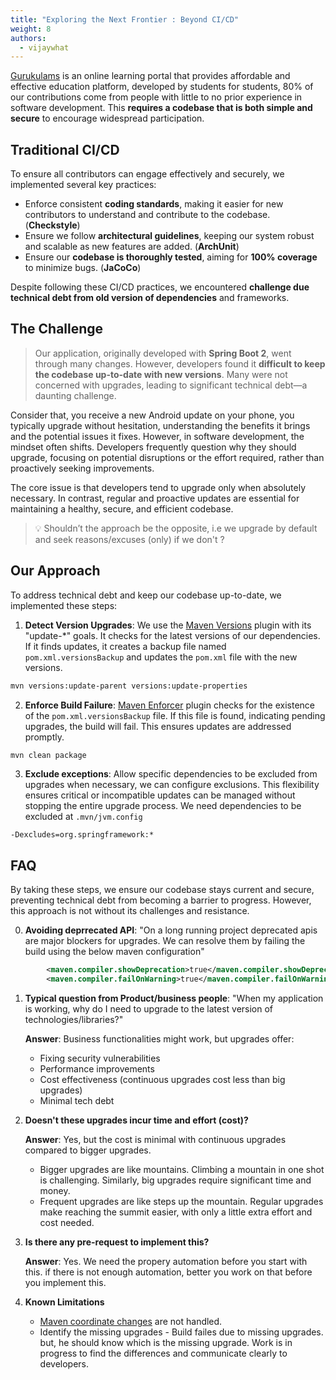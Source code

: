 ```yaml
---
title: "Exploring the Next Frontier : Beyond CI/CD"
weight: 8
authors:
  - vijaywhat
---
```


[Gurukulams](https://gurukulams.com/) is an online learning portal that provides affordable and effective education platform, developed by students for students, 80% of our contributions come from people with little to no prior experience in software development. This **requires a codebase that is both simple and secure** to encourage widespread participation.

## Traditional CI/CD

To ensure all contributors can engage effectively and securely, we implemented several key practices:

- Enforce consistent **coding standards**, making it easier for new contributors to understand and contribute to the codebase. (**Checkstyle**)
- Ensure we follow **architectural guidelines**, keeping our system robust and scalable as new features are added. (**ArchUnit**)
- Ensure our **codebase is thoroughly tested**, aiming for **100% coverage** to minimize bugs. (**JaCoCo**)

Despite following these CI/CD practices, we encountered **challenge due technical debt from old version of dependencies** and frameworks.

## The Challenge

> Our application, originally developed with **Spring Boot 2**, went through many changes. However, developers found it **difficult to keep the codebase up-to-date with new versions**. Many were not concerned with upgrades, leading to significant technical debt—a daunting challenge.

Consider that, you receive a new Android update on your phone, you typically upgrade without hesitation, understanding the benefits it brings and the potential issues it fixes. However, in software development, the mindset often shifts. Developers frequently question why they should upgrade, focusing on potential disruptions or the effort required, rather than proactively seeking improvements.

The core issue is that developers tend to upgrade only when absolutely necessary. In contrast, regular and proactive updates are essential for maintaining a healthy, secure, and efficient codebase. 

> 💡 Shouldn’t the approach be the opposite, i.e we upgrade by default and seek reasons/excuses (only) if we don't ?

## Our Approach

To address technical debt and keep our codebase up-to-date, we implemented these steps:

1. **Detect Version Upgrades**: We use the [Maven Versions](https://www.mojohaus.org/versions/versions-maven-plugin/index.html) plugin with its "update-*" goals. It checks for the latest versions of our dependencies. If it finds updates, it creates a backup file named `pom.xml.versionsBackup` and updates the `pom.xml` file with the new versions.

```sh
mvn versions:update-parent versions:update-properties
```
  
2. **Enforce Build Failure**: [Maven Enforcer](https://maven.apache.org/enforcer/maven-enforcer-plugin/usage.html) plugin checks for the existence of the `pom.xml.versionsBackup` file. If this file is found, indicating pending upgrades, the build will fail. This ensures updates are addressed promptly.

```sh
mvn clean package
```

3. **Exclude exceptions**: Allow specific dependencies to be excluded from upgrades when necessary, we can configure exclusions. This flexibility ensures critical or incompatible updates can be managed without stopping the entire upgrade process. We need dependencies to be excluded at `.mvn/jvm.config`

```shell
-Dexcludes=org.springframework:*
```

## FAQ

By taking these steps, we ensure our codebase stays current and secure, preventing technical debt from becoming a barrier to progress. However, this approach is not without its challenges and resistance.

0. **Avoiding deprrecated API**: "On a long running project deprecated apis are major blockers for upgrades. We can resolve them by failing the build using the below maven configuration"
```xml
		<maven.compiler.showDeprecation>true</maven.compiler.showDeprecation>
		<maven.compiler.failOnWarning>true</maven.compiler.failOnWarning>

```

1. **Typical question from Product/business people**: "When my application is working, why do I need to upgrade to the latest version of technologies/libraries?"
   
   **Answer**: Business functionalities might work, but upgrades offer:
   - Fixing security vulnerabilities
   - Performance improvements
   - Cost effectiveness (continuous upgrades cost less than big upgrades)
   - Minimal tech debt

2. **Doesn't these upgrades incur time and effort (cost)?**
   
   **Answer**: Yes, but the cost is minimal with continuous upgrades compared to bigger upgrades.
   - Bigger upgrades are like mountains. Climbing a mountain in one shot is challenging. Similarly, big upgrades require significant time and money.
   - Frequent upgrades are like steps up the mountain. Regular upgrades make reaching the summit easier, with only a little extra effort and cost needed.

3. **Is there any pre-request to implement this?**

   **Answer**: Yes. We need the propery automation before you start with this. if there is not enough automation, better you work on that before you implement this.

4. **Known Limitations**
   - [Maven coordinate changes](https://mvnrepository.com/artifact/io.jsonwebtoken/jjwt) are not handled.
   - Identify the missing upgrades - Build failes due to missing upgrades. but, he should know which is the missing upgrade. Work is in progress to find the differences and communicate clearly to developers.

